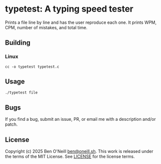 # typetest: A typing speed tester

Prints a file line by line and has the user reproduce each one.
It prints WPM, CPM, number of mistakes, and total time.

## Building

### Linux

```shell
cc -o typetest typetest.c
```

## Usage

```shell
./typetest file
```

## Bugs

If you find a bug, submit an issue, PR, or email me with a description and/or patch.

## License

Copyright (c) 2025 Ben O'Neill <ben@oneill.sh>. This work is released under the
terms of the MIT License. See [LICENSE](LICENSE) for the license terms.
